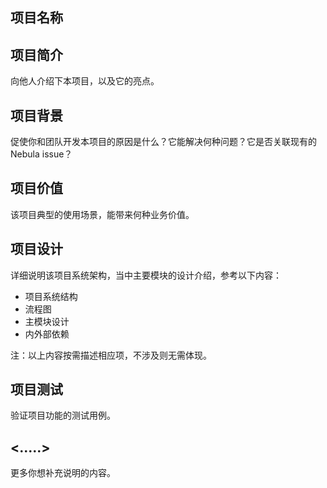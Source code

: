 ## 项目名称

## 项目简介

向他人介绍下本项目，以及它的亮点。

## 项目背景

促使你和团队开发本项目的原因是什么？它能解决何种问题？它是否关联现有的 Nebula issue？

## 项目价值

该项目典型的使用场景，能带来何种业务价值。

## 项目设计

详细说明该项目系统架构，当中主要模块的设计介绍，参考以下内容：

* 项目系统结构
* 流程图
* 主模块设计
* 内外部依赖

注：以上内容按需描述相应项，不涉及则无需体现。

## 项目测试

验证项目功能的测试用例。

## <.....>

更多你想补充说明的内容。
